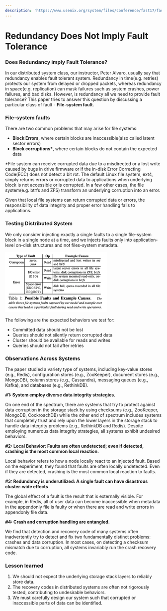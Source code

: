 ```yaml
---
description: 'https://www.usenix.org/system/files/conference/fast17/fast17-ganesan.pdf'
---
```


# Redundancy Does Not Imply Fault Tolerance

### Does Redundancy imply Fault Tolerance?

In our distributed system class, our instructor, Peter Alvaro, usually say that redundancy enables fault tolerant system. Redundancy in time\(e.g. retries\) protects our system from delayed or dropped packets, whereas redundancy in space\(e.g. replication\) can mask failures such as system crashes, power failures, and bad disks. However, is redundancy all we need to provide fault tolerance? This paper tries to answer this question by discussing a particular class of fault - **File-system fault.** 

### File-system faults

There are two common problems that may arise for file systems: 

* **Block Errors**, where certain blocks are inaccessible\(also called latent sector errors\)
* **Block corruptions\***, where certain blocks do not contain the expected data

\*File system can receive corrupted data due to a misdirected or a lost write caused by bugs in drive firmware or if the in-disk Error Correcting Code\(ECC\) does not detect a bit rot. The default Linux file system, ext4, simply returns errors or corrupted data to applications when underlying block is not accessible or is corrupted. In a few other cases, the file system\(e.g. btrfs and ZFS\) transform an underlying corruption into an error. 

Given that local file systems can return corrupted data or errors, the responsibility of data integrity and proper error handling falls to applications. 

### Testing Distributed System

We only consider injecting exactly a single faults to a single file-system block in a single node at a time, and we injects faults only into application-level on-disk structures and not files-system metadata. 

![](../../.gitbook/assets/screen-shot-2019-09-25-at-11.21.01-pm.png)

The following are the expected behaviors we test for: 

*  Committed data should not be lost 
* Queries should not silently return corrupted data 
* Cluster should be available for reads and writes 
* Queries should not fail after retries

### Observations Across Systems

The paper studied a variety type of systems, including key-value stores \(e.g., Redis\), configuration stores \(e.g., ZooKeeper\), document stores \(e.g., MongoDB\), column stores \(e.g., Cassandra\), messaging queues \(e.g., Kafka\), and databases \(e.g., RethinkDB\).

**\#1: System employ diverse data integrity strategies.**

On one end of the spectrum, there are systems that try to protect against data corruption in the storage stack by using checksums \(e.g., ZooKeeper, MongoDB, CockroachDB\) while the other end of spectrum includes systems that completely trust and rely upon the lower layers in the storage stack to handle data integrity problems \(e.g., RethinkDB and Redis\). Despite employing numerous data integrity strategies, all systems exhibit undesired behaviors.

**\#2:** **Local Behavior: Faults are often undetected; even if detected, crashing is the most common local reaction.**

Local behavior refers to how a node locally react to an injected fault. Based on the experiment, they found that faults are often locally undetected. Even if they are detected, crashing is the most common local reaction to faults. 

**\#3: Redundancy is underutilized: A single fault can have disastrous cluster-wide effects**

The global effect of a fault is the result that is externally visible. For example, in Redis, all of user data can become inaccessible when metadata in the appendonly file is faulty or when there are read and write errors in appendonly file data.

**\#4: Crash and corruption handling are entangled.** 

We find that detection and recovery code of many systems often inadvertently try to detect and fix two fundamentally distinct problems: crashes and data corruption. In most cases, on detecting a checksum mismatch due to corruption, all systems invariably run the crash recovery code. 

### Lesson learned 

1. We should not expect the underlying storage stack layers to reliably store data. 
2. The recovery codes in distributed systems are often not rigorously tested, contributing to undesirable behaviors.
3. We must carefully design our system such that corrupted or inaccessible parts of data can be identified.









